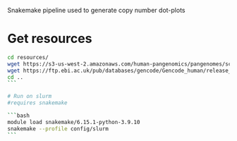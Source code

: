 Snakemake pipeline used to generate copy number dot-plots


# Get resources

````bash
cd resources/
wget https://s3-us-west-2.amazonaws.com/human-pangenomics/pangenomes/scratch/2021_11_16_pggb_wgg.88/chroms/chr1.pan.fa.a2fb268.4030258.6a1ecc2.smooth.gfa.gz
wget https://ftp.ebi.ac.uk/pub/databases/gencode/Gencode_human/release_40/gencode.v40.annotation.gtf.gz
cd ..
```

# Run on slurm
#requires snakemake

```bash
module load snakemake/6.15.1-python-3.9.10
snakemake --profile config/slurm 
```
